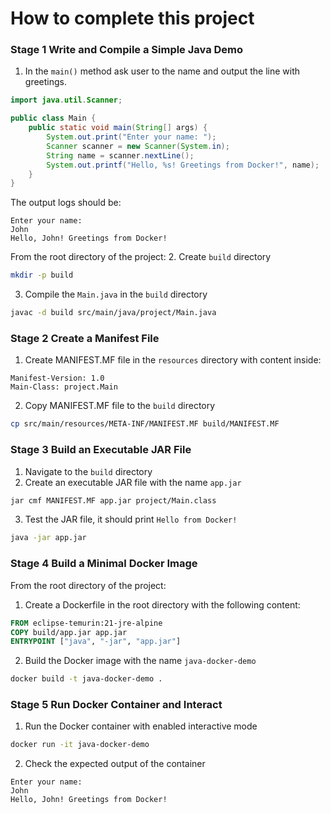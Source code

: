 # How to complete this project

### Stage 1 Write and Compile a Simple Java Demo
1. In the `main()` method ask user to the name and output the line with greetings.
```java
import java.util.Scanner;

public class Main {
    public static void main(String[] args) {
        System.out.print("Enter your name: ");
        Scanner scanner = new Scanner(System.in);
        String name = scanner.nextLine();
        System.out.printf("Hello, %s! Greetings from Docker!", name);
    }
}
```
The output logs should be:
```text
Enter your name: 
John
Hello, John! Greetings from Docker!
```
From the root directory of the project:
2. Create `build` directory
```bash
mkdir -p build
```
3. Compile the `Main.java` in the `build` directory
```bash
javac -d build src/main/java/project/Main.java
```
### Stage 2 Create a Manifest File
1. Create MANIFEST.MF file in the `resources` directory with content inside:
```text
Manifest-Version: 1.0
Main-Class: project.Main
```
2. Copy MANIFEST.MF file to the `build` directory
```bash
cp src/main/resources/META-INF/MANIFEST.MF build/MANIFEST.MF
```
### Stage 3 Build an Executable JAR File
1. Navigate to the `build` directory
2. Create an executable JAR file with the name `app.jar`
```bash
jar cmf MANIFEST.MF app.jar project/Main.class
```
3. Test the JAR file, it should print `Hello from Docker!`
```bash
java -jar app.jar
```
### Stage 4 Build a Minimal Docker Image
From the root directory of the project:
1. Create a Dockerfile in the root directory with the following content:
```dockerfile
FROM eclipse-temurin:21-jre-alpine
COPY build/app.jar app.jar
ENTRYPOINT ["java", "-jar", "app.jar"]
```
2. Build the Docker image with the name `java-docker-demo`
```bash
docker build -t java-docker-demo .
```
### Stage 5 Run Docker Container and Interact
1. Run the Docker container with enabled interactive mode
```bash
docker run -it java-docker-demo
```
2. Check the expected output of the container
```text
Enter your name: 
John
Hello, John! Greetings from Docker!
```
